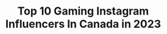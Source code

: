 ---
title: Top 10 Gaming Instagram Influencers In Canada in 2023
description: >-
  Find top gaming Instagram influencers in Canada in 2023. Most popular hashtags: #gaming #gamer #pc #gamingcommunity.
platform: Instagram
hits: 44
text_top: Discover the top-rated Instagram profiles on inBeat.
text_bottom: Our search engine aggregates 44 Instagram influencers like this in Canada for you to work with.
profiles:
  - username: "vampx13"
    fullname: >-
      Amanda McKnight
    bio: >-
      Host at Top 10 Nerd / Gaming. Renegade Games Enthusiast. Avid RPGr. Actress. Cosplay model. 🏳️‍🌈 That nerdy weirdo. 🤓 👇 Other stuff 💕
    location: "Canada"
    followers: 13309
    engagement: 1048
    commentsToLikes: 0.027489
    id: ck135cy580ug20i19ij2x33dw
    verified: false
    hashtags: "#dork, #catan, #staynerdy, #wearyourmask"
  - username: "gakuspace"
    fullname: >-
      Gaku Space
    bio: >-
      #genji in #overwatch @playoverwatch #gouki in #streetfighterassassinsfist ↓ Youtube Gaming Channel www.youtube.com/c/gggakuspace ↓ Signed Merch Store
    location: "Canada"
    followers: 91287
    engagement: 1067
    commentsToLikes: 0.019416
    id: ck1349ph6vdts0i19q29nyl2j
    verified: true
    hashtags: "#overwatch2, #genji, #japan, #blizzard"
  - username: "setup_shortcut"
    fullname: >-
      Setup Shortcut | Gaming Setups
    bio: >-
      🌀 | Awesome #gamingsetups 📐 | PC Builder #pcbuilding 💎 | Goal 30K followers 👇 | Azza Pyramid Video
    location: "Canada"
    followers: 23018
    engagement: 431
    commentsToLikes: 0.030502
    id: ck8t63qdfc5g60j78krx3d2rr
    verified: false
    hashtags: "#desktop, #pcgaming101, #casemodding, #gaming"
  - username: "wakey5.2"
    fullname: >-
      Christian
    bio: >-
      WAKEY Built 5.2 Manual-Twin Turbo-Wide Mustang Speed, gaming, food, White Claw. Sponsors in Highlights Merch Store link ->
    location: "Canada"
    followers: 23019
    engagement: 678
    commentsToLikes: 0.027050
    id: ck6u58muo86x90j7168v0c82y
    verified: false
    hashtags: "#fordperformance, #allthingsmustang, #shelbygt350, #musclecar"
  - username: "fvdrs"
    fullname: >-
      Ryan
    bio: >-
      ↠ capturing light on a sensor ↠ apex legends addict Gaming Account: @mindsala_ttv
    location: "Canada"
    followers: 2263
    engagement: 1131
    commentsToLikes: 0.043464
    id: ck0tvhx65bfg80i19japty15g
    verified: false
    hashtags: "#blacksandbeach, #explorecalgary, #yyc, #inspiredbyiceland"
  - username: "anthonycioffi31"
    fullname: >-
      Anthony Cioffi
    bio: >-
      🏈NFL DB✈️ 🐦 Twitter: ACioffi06 🎮Gaming account: @ChopBoy24 👇🏼Highlight Video 👇🏼
    location: "Canada"
    followers: 9531
    engagement: 971
    commentsToLikes: 0.039824
    id: ck0tw321sdt4e0i19j93ytv1m
    verified: true
    hashtags: "#takeflight"
  - username: "jamesdiato"
    fullname: >-
      🐍
    bio: >-
      WPG, MB • Digital Illustrator Wrestling | Gaming | Comics | Anime COMMISSION CLOSED (Booked up to NOV) Pricing
    location: "Canada"
    followers: 11006
    engagement: 867
    commentsToLikes: 0.011593
    id: ck5c8imgu9keh0i118e95d8l7
    verified: false
    hashtags: "#cloud, #wweraw, #drawing, #artwork"
  - username: "magnetr6"
    fullname: >-
      Mag
    bio: >-
      Etienne ‘Mag’ Rousseau - 22 🇦🇺 Pro gamer Captain of the @FNATIC R6S team. Twitter @MagnetR6
    location: "Canada"
    followers: 15110
    engagement: 1412
    commentsToLikes: 0.011308
    id: ck1386o1eeqst0i1920k5s4i9
    verified: false
    hashtags: "#rainbowsix, #gamer, #shibuya, #r6"
  - username: "hivequeen_"
    fullname: >-
      HiveQueen
    bio: >-
      Sponsored by @alienware 👽 #alienwarehive @Twitch Partner 🐝|| @teamkittytv 💙 || @discordapp partner || sponsored by @corsair || 🎮 Twitch.tv/HiveQueen
    location: "Canada"
    followers: 16218
    engagement: 189
    commentsToLikes: 0.047691
    id: ck0vv2whwnakm0i19jc2zajyv
    verified: false
    hashtags: "#alienwarepartner, #mua, #goinglive, #rdr2"
  - username: "sikvsski"
    fullname: >-
      Tia || テイア
    bio: >-
      ɢᴀᴍᴇʀ | ᴄᴀʀs | ᴀᴍʙɪᴀɴᴄᴇ ǫᴜᴇᴇɴ | ᴄᴀᴛ ᴍᴏᴍ | ᴍᴇʟᴏᴍᴀɴɪᴀᴄ 📍Calgary, Alberta 🇨🇦
    location: "Canada"
    followers: 10337
    engagement: 640
    commentsToLikes: 0.071231
    id: ckap2ixmqz1480i78tu1fxbjp
    verified: false
    hashtags: "#gamergirl, #nerdrage, #video, #gamingnews"
---